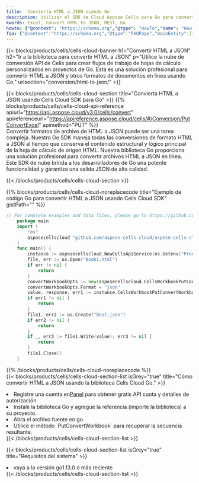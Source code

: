 ```yaml
---
title:  Convierta HTML a JSON usando Go
description: Utilizar el SDK de Cloud Aspose.Cells para Go para convertir un archivo de formato HTML a un archivo de formato JSON.
kwords: Excel, Convert HTML to JSON, REST, Go
howto: {"@context": "https://schema.org","@type": "HowTo","name": "How to convert HTML to JSON using the Cells Cloud Go library.","description": "How to convert HTML to JSON using the Cells Cloud Go library.","image": {"@type": "ImageObject"},"url": "/go/conversion/html-to-json/","step": [{ "@type": "HowToStep","name": "How to convert HTML to JSON using the Cells Cloud Go library. step 1", "image": {"@type": "ImageObject",},"url": "/go/conversion/html-to-json/","text": "Register an account at <a href='https://dashboard.aspose.cloud/'>Dashboard</a> to get free API quota & authorization details",},{ "@type": "HowToStep","name": "How to convert HTML to JSON using the Cells Cloud Go library. step 1", "image": {"@type": "ImageObject",},"url": "/go/conversion/html-to-json/","text": "Install Go library and add the reference (import the library) to your project.",},{ "@type": "HowToStep","name": "How to convert HTML to JSON using the Cells Cloud Go library. step 1", "image": {"@type": "ImageObject",},"url": "/go/conversion/html-to-json/","text": "Open the source file in go.",},{ "@type": "HowToStep","name": "How to convert HTML to JSON using the Cells Cloud Go library. step 1", "image": {"@type": "ImageObject",},"url": "/go/conversion/html-to-json/","text": "Use the `PutConvertWorkbook` method to retrieve the resulting stream.",}, ],"supply": {"@type": "HowToSupply","name": "document"},"tool": [{"@type": "HowToTool","name": "Goland, Visual Studio Code, Eclipse"},{"@type": "HowToTool","name": "Aspose Cells"}],"totalTime": "PT6M"}
fqa: {"@context":"https://schema.org","@type":"FAQPage","mainEntity":[{"@type":"Question","name":"Why convert file formats in C# using REST API?","acceptedAnswer":{"@type":"Answer","text":"Documents are encoded in many ways, and some files may be incompatible with the software you use. To open and read such files, just convert them to appropriate file formats.<br/><ol><li>Install .NET SDK and add the reference (import the library) to your project.</li><li>Open the source file in C# using REST API.</li><li>Call the PutConvertWorkbookRequest() method, passing an output filename with required extension.</li><li>Get the result of conversion as a separate file.</li></ol>"}},{"@type":"Question","name":"What file formats can I convert with your C# library?","acceptedAnswer":{"@type":"Answer","text":"We support a variety of file formats for conversion using .NET library, including XLSX, Excel, xls , PDF, CSV, HTML, Markdown, XML, PNG, JPG, TIFF, Json, TXT and many more."}},{"@type":"Question","name":"What is the maximum allowed file size for conversion using this .NET library?","acceptedAnswer":{"@type":"Answer","text":"There are no file size limits for format conversions using .NET library."}}]}
---
```

{{< blocks/products/cells/cells-cloud-banner h1="Convertir HTML a JSON" h2="Ir a la biblioteca para convertir HTML a JSON" p="Utilice la nube de conversión API de Cells para crear flujos de trabajo de hojas de cálculo personalizados en proyectos de Go. Esta es una solución profesional para convertir HTML a JSON y otros formatos de documentos en línea usando Go." urlsection="conversion/html-to-json/" >}}

{{< blocks/products/cells/cells-cloud-section title="Convierta HTML a JSON usando Cells Cloud SDK para Go" >}}
{{% blocks/products/cells/cells-cloud-api-reference apiurl="https://api.aspose.cloud/v3.0/cells/convert" apireferenceurl="https://apireference.aspose.cloud/cells/#/Conversion/PutConvertExcel" apimethod="PUT" %}}
<br/>
Convertir formatos de archivo de HTML a JSON puede ser una tarea compleja. Nuestro Go SDK maneja todas las conversiones de formato HTML a JSON al tiempo que conserva el contenido estructural y lógico principal de la hoja de cálculo de origen HTML. Nuestra biblioteca Go proporciona una solución profesional para convertir archivos HTML a JSON en línea. Este SDK de nube brinda a los desarrolladores de Go una potente funcionalidad y garantiza una salida JSON de alta calidad.

{{< /blocks/products/cells/cells-cloud-section >}}

{{% blocks/products/cells/cells-cloud-noreplacecode title="Ejemplo de código Go para convertir HTML a JSON usando Cells Cloud SDK" gistPath="" %}}
 
```go
// For complete examples and data files, please go to https://github.com/aspose-cells-cloud/aspose-cells-cloud-go/
    package main
    import (
	    "os"
	    asposecellscloud "github.com/aspose-cells-cloud/aspose-cells-cloud-go/v22"
    )
    func main() {
	    instance := asposecellscloud.NewCellsApiService(os.Getenv("ProductClientId"), os.Getenv("ProductClientSecret"))
	    file, err := os.Open("Book1.html")
	    if err != nil {
		    return
	    }
	    convertWorkbookOpts := new(asposecellscloud.CellsWorkbookPutConvertWorkbookOpts)
	    convertWorkbookOpts.Format = "json"
	    value, response, err1 := instance.CellsWorkbookPutConvertWorkbook(file, convertWorkbookOpts)
	    if err1 != nil {
		    return
	    }
	    file1, err2 := os.Create("Dest.json")
	    if err2 != nil {
		    return
	    }
	    if _, err3 := file1.Write(value); err3 != nil {
		    return
	    }
	    file1.Close()
    }
```
 
{{% /blocks/products/cells/cells-cloud-noreplacecode %}}
<br/>
{{< blocks/products/cells/cells-cloud-section-list isGrey="true" title="Cómo convertir HTML a JSON usando la biblioteca Cells Cloud Go." >}}
<li> Registre una cuenta en<a href="https://dashboard.aspose.cloud/">Panel</a> para obtener gratis API cuota y detalles de autorización</li>
<li>Instale la biblioteca Go y agregue la referencia (importe la biblioteca) a su proyecto.</li>
<li>Abra el archivo fuente en go.</li>
<li>Utilice el método `PutConvertWorkbook` para recuperar la secuencia resultante.</li>
{{< /blocks/products/cells/cells-cloud-section-list >}}

{{< blocks/products/cells/cells-cloud-section-list isGrey="true" title="Requisitos del sistema" >}}
<li>vaya a la versión go1.13.0 o más reciente</li>
{{< /blocks/products/cells/cells-cloud-section-list >}}
